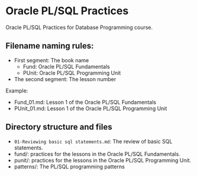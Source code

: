 # Oracle PL/SQL Practices 

Oracle PL/SQL Practices for Database Programming course. 

## Filename naming rules:

- First segment: The book name 
  - Fund: Oracle PL/SQL Fundamentals
  - PUnit: Oracle PL/SQL Programming Unit
- The second segment: The lesson number

Example:
- Fund_01.md: Lesson 1 of the Oracle PL/SQL Fundamentals 
- PUnit_01.md: Lesson 1 of the Oracle PL/SQL Programming Unit

## Directory structure and files
- `01-Reviewing basic sql statements.md`: The review of basic SQL statements.
- fund/: practices for the lessons in the Oracle PL/SQL Fundamentals.
- punit/: practices for the lessons in the Oracle PL/SQL Programming Unit.
- patterns/: The PL/SQL programming patterns